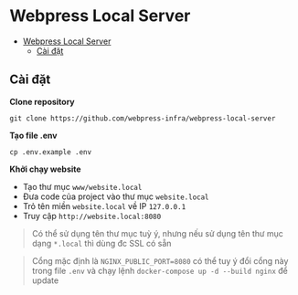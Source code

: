 # Webpress Local Server

- [Webpress Local Server](#webpress-local-server)
  - [Cài đặt](#cài-đặt)


## Cài đặt

**Clone repository**

```
git clone https://github.com/webpress-infra/webpress-local-server
```

**Tạo file .env**

```
cp .env.example .env
```

**Khởi chạy website**

- Tạo thư mục `www/website.local`
- Đưa code của project vào thư mục `website.local`
- Trỏ tên miền `website.local` về IP `127.0.0.1`
- Truy cập `http://website.local:8080`

> Có thể sử dụng tên thư mục tuỳ ý, nhưng nếu sử dụng tên thư mục dạng `*.local` thì dùng đc SSL có sẵn

> Cổng mặc định là `NGINX_PUBLIC_PORT=8080` có thể tuy ý đổi cổng này trong file `.env` và chạy lệnh `docker-compose up -d --build nginx` để update
